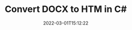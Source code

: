 ---
############################# Static ############################
layout: "auto-gen-conversion"
date: 2022-03-01T15:12:22
draft: false
otherformats: bmp doc docm docx dot dotm dotx epub gif ico jpeg jpg md odt ott pdf png psd rtf tex tif tiff txt xps
breadcrumb: DOCX to HTM in C#

############################# Head ############################
head_title: "DOCX to HTM Converter in C#"
head_description: "Convert DOCX to HTM in .NET using a few lines of code. Use the GroupDocs Document Conversion API to convert over 160 file formats."

############################# Header ############################
title: "Convert DOCX to HTM in C#"
description: "DOCX to HTM conversion with a few lines of .NET code"
bg_image: "https://cms.admin.containerize.com/templates/aspose/App_Themes/V3/images/bg/header1.png"
bg_overlay: false
button:
    enable: true

############################# SubMenu ############################
submenu:
    enable: true

    left:
        img_alt: "GroupDocs.Conversion for .NET"
        image: "https://cms.admin.containerize.com/templates/groupdocs/images/product-logos/90x90-noborder/groupdocs-conversion-net.png"
        product: "GroupDocs.Conversion"
        platform: ".NET"

    

############################# About ############################
about:
    enable: true
    title: "About GroupDocs.Conversion для .NET API"
    content: |
        [GroupDocs.Conversion for .NET](https://products.groupdocs.com/conversion/net/) can be used to convert Microsoft Word, Excel, PowerPoint, PDF, Visio and other formats. GroupDocs.Conversion is a standalone API that is suitable for back-end and internal systems where high performance is required. It does not depend on any software such as Microsoft or Open Office.
    

overview:
    enable: true
    content: |
        Convert your DOCX files to HTM in .NET easily. You can use just a couple of C# code lines in any platform of your choice like - Windows, Linux, macOS.
        You can try DOCX to HTM conversion for free and evaluate conversion results quality.
        Along with simple file conversion scenarios you can try more advanced options for loading source DOCX file and for saving output HTM result. 
        
        For example, for the source DOCX file you may use the following load options:

        * auto-detect file format;
        * specify password for protected files (if file format supports it);
        * replace missing fonts to preserve document appearance.
        
        There are also advanced convert options for the HTM file:

        * convert specific document page or page range;
        * add a watermark to the converted HTM file.

        Once conversion is completed you can save your HTM file to the local file path or any third-party storage like FTP, Amazon S3, Google Drive, Dropbox etc.
        Please note - to convert DOCX to HTM there is no need for any additional software installed - like MS Office, Open Office, Adobe Acrobat Reader etc. 


############################# Steps ############################
steps:
    enable: true
    title_left: "Steps to convert DOCX to HTM in C#"
    content_left: |
        [GroupDocs.Conversion](https://products.groupdocs.com/conversion/net/) makes it easy for developers to convert a DOCX file to HTM with a few lines of code.

        * Create an instance of the Converter class and provide the file DOCX with the full path
        * Create and set ConvertOptions for HTM type.
        * Call the Converter.Convert method and pass the full path and format (HTM) as a parameter
        
    title_right: "System Requirements"
    content_right: |
        Basic conversion with GroupDocs.Conversion for .NET can be done in just a few simple steps. Our APIs are supported on all major platforms and operating systems. Before executing the code below, make sure you have the following prerequisites installed on your system.

        * Operating systems: Microsoft Windows, Linux, MacOS
        * Development environments: Microsoft Visual Studio, Xamarin, MonoDevelop
        * Frameworks: .NET Framework, .NET Standard, .NET Core, Mono
        * Get the latest GroupDocs.Conversion for .NET from [Nuget](https://www.nuget.org/packages/groupdocs.conversion)
        
    code: |
        ```cs
        // Load DOCX file
        var converter = new GroupDocs.Conversion.Converter("template.docx");
        // Set conversion parameters for HTM format
        var convertOptions = converter.GetPossibleConversions()["htm"].ConvertOptions;
        // Convert to HTM format
        converter.Convert("output.htm", convertOptions);        
        ```
        
demos:
    enable: true
    title: "DOCX to HTM Live Demo"
    content: |
       Convert DOCX to HTM now by visiting the [GroupDocs.Conversion App](https://products.groupdocs.app/conversion/family) website. Online demo has the following advantages
          

more_formats:
    enable: true
    title: "Other supported transformations DOCX"
    content: "You can also convert DOCX to many other file formats. Please see the list below."
       
       
back_to_top:
    enable: true
---